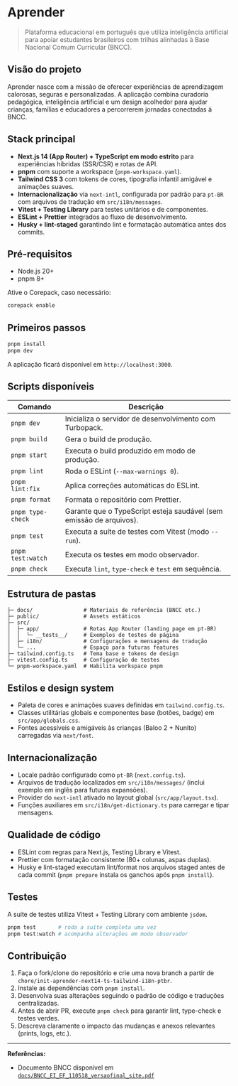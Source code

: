 # Aprender

> Plataforma educacional em português que utiliza inteligência artificial para apoiar estudantes brasileiros com trilhas alinhadas à Base Nacional Comum Curricular (BNCC).

## Visão do projeto

Aprender nasce com a missão de oferecer experiências de aprendizagem calorosas, seguras e personalizadas. A aplicação combina curadoria pedagógica, inteligência artificial e um design acolhedor para ajudar crianças, famílias e educadores a percorrerem jornadas conectadas à BNCC.

## Stack principal

- **Next.js 14 (App Router) + TypeScript em modo estrito** para experiências híbridas (SSR/CSR) e rotas de API.
- **pnpm** com suporte a workspace (`pnpm-workspace.yaml`).
- **Tailwind CSS 3** com tokens de cores, tipografia infantil amigável e animações suaves.
- **Internacionalização** via `next-intl`, configurada por padrão para `pt-BR` com arquivos de tradução em `src/i18n/messages`.
- **Vitest + Testing Library** para testes unitários e de componentes.
- **ESLint + Prettier** integrados ao fluxo de desenvolvimento.
- **Husky + lint-staged** garantindo lint e formatação automática antes dos commits.

## Pré-requisitos

- Node.js 20+
- pnpm 8+

Ative o Corepack, caso necessário:

```bash
corepack enable
```

## Primeiros passos

```bash
pnpm install
pnpm dev
```

A aplicação ficará disponível em `http://localhost:3000`.

## Scripts disponíveis

| Comando           | Descrição                                                           |
| ----------------- | ------------------------------------------------------------------- |
| `pnpm dev`        | Inicializa o servidor de desenvolvimento com Turbopack.             |
| `pnpm build`      | Gera o build de produção.                                           |
| `pnpm start`      | Executa o build produzido em modo de produção.                      |
| `pnpm lint`       | Roda o ESLint (`--max-warnings 0`).                                 |
| `pnpm lint:fix`   | Aplica correções automáticas do ESLint.                             |
| `pnpm format`     | Formata o repositório com Prettier.                                 |
| `pnpm type-check` | Garante que o TypeScript esteja saudável (sem emissão de arquivos). |
| `pnpm test`       | Executa a suíte de testes com Vitest (modo `--run`).                |
| `pnpm test:watch` | Executa os testes em modo observador.                               |
| `pnpm check`      | Executa `lint`, `type-check` e `test` em sequência.                 |

## Estrutura de pastas

```
├─ docs/                # Materiais de referência (BNCC etc.)
├─ public/              # Assets estáticos
├─ src/
│  ├─ app/              # Rotas App Router (landing page em pt-BR)
│  │  └─ __tests__/     # Exemplos de testes de página
│  ├─ i18n/             # Configurações e mensagens de tradução
│  └─ ...               # Espaço para futuras features
├─ tailwind.config.ts   # Tema base e tokens de design
├─ vitest.config.ts     # Configuração de testes
└─ pnpm-workspace.yaml  # Habilita workspace pnpm
```

## Estilos e design system

- Paleta de cores e animações suaves definidas em `tailwind.config.ts`.
- Classes utilitárias globais e componentes base (botões, badge) em `src/app/globals.css`.
- Fontes acessíveis e amigáveis às crianças (Baloo 2 + Nunito) carregadas via `next/font`.

## Internacionalização

- Locale padrão configurado como `pt-BR` (`next.config.ts`).
- Arquivos de tradução localizados em `src/i18n/messages/` (inclui exemplo em inglês para futuras expansões).
- Provider do `next-intl` ativado no layout global (`src/app/layout.tsx`).
- Funções auxiliares em `src/i18n/get-dictionary.ts` para carregar e tipar mensagens.

## Qualidade de código

- ESLint com regras para Next.js, Testing Library e Vitest.
- Prettier com formatação consistente (80+ colunas, aspas duplas).
- Husky e lint-staged executam lint/format nos arquivos staged antes de cada commit (`pnpm prepare` instala os ganchos após `pnpm install`).

## Testes

A suíte de testes utiliza Vitest + Testing Library com ambiente `jsdom`.

```bash
pnpm test       # roda a suíte completa uma vez
pnpm test:watch # acompanha alterações em modo observador
```

## Contribuição

1. Faça o fork/clone do repositório e crie uma nova branch a partir de `chore/init-aprender-next14-ts-tailwind-i18n-ptbr`.
2. Instale as dependências com `pnpm install`.
3. Desenvolva suas alterações seguindo o padrão de código e traduções centralizadas.
4. Antes de abrir PR, execute `pnpm check` para garantir lint, type-check e testes verdes.
5. Descreva claramente o impacto das mudanças e anexos relevantes (prints, logs, etc.).

---

**Referências:**

- Documento BNCC disponível em [`docs/BNCC_EI_EF_110518_versaofinal_site.pdf`](./docs/BNCC_EI_EF_110518_versaofinal_site.pdf)
